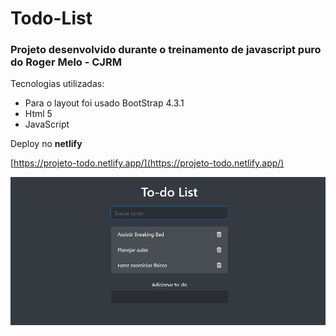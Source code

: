 # Todo-List

### Projeto desenvolvido durante o treinamento de javascript puro do Roger Melo - CJRM

Tecnologias utilizadas:
- Para o  layout foi usado BootStrap 4.3.1
- Html 5
- JavaScript

Deploy no **netlify**

[https://projeto-todo.netlify.app/](https://projeto-todo.netlify.app/)


![imagem](img/img1.png)

